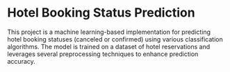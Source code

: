 # Hotel Booking Status Prediction
 This project is a machine learning-based implementation for predicting hotel booking statuses (canceled or confirmed) using various classification algorithms. The model is trained on a dataset of hotel reservations and leverages several preprocessing techniques to enhance prediction accuracy.
